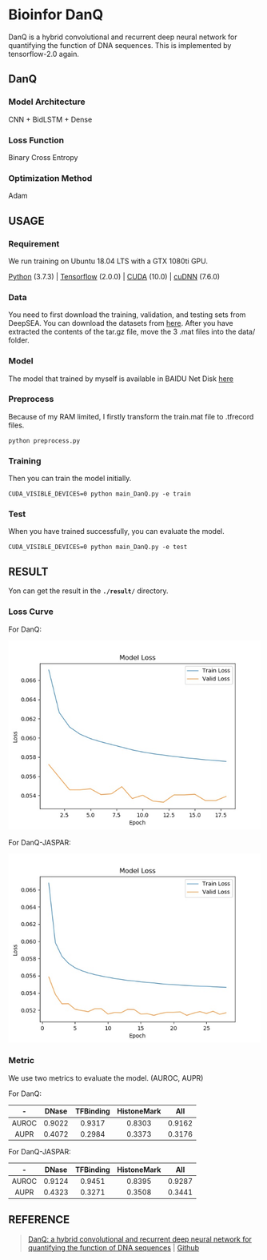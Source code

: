 # Bioinfor DanQ
DanQ is a hybrid convolutional and recurrent deep neural network for quantifying the function of DNA sequences.
This is implemented by tensorflow-2.0 again.

## DanQ

### Model Architecture
CNN + BidLSTM + Dense

### Loss Function
Binary Cross Entropy

### Optimization Method
Adam

## USAGE

### Requirement
We run training on Ubuntu 18.04 LTS with a GTX 1080ti GPU.

[Python](<https://www.python.org>) (3.7.3) | [Tensorflow](<https://tensorflow.google.cn/install>) (2.0.0)
| [CUDA](<https://developer.nvidia.com/cuda-toolkit-archive>) (10.0) | [cuDNN](<https://developer.nvidia.com/cudnn>) (7.6.0)


### Data
You need to first download the training, validation, and testing sets from DeepSEA. You can download the datasets from 
[here](<http://deepsea.princeton.edu/media/code/deepsea_train_bundle.v0.9.tar.gz>). After you have extracted the
contents of the tar.gz file, move the 3 .mat files into the data/ folder. 

### Model
The model that trained by myself is available in BAIDU Net Disk [here](https://pan.baidu.com/s/1LiUAaEy5IlFDecl4DWXrKw)

### Preprocess
Because of my RAM limited, I firstly transform the train.mat file to .tfrecord files.
```
python preprocess.py
```

### Training
Then you can train the model initially.
```
CUDA_VISIBLE_DEVICES=0 python main_DanQ.py -e train
```

### Test
When you have trained successfully, you can evaluate the model.
```
CUDA_VISIBLE_DEVICES=0 python main_DanQ.py -e test
```

## RESULT
Yon can get the result in the **`./result/`** directory.

### Loss Curve
For DanQ:

![DanQ loss](./result/DanQ/model_loss.jpg 'DanQ Loss Curve')

For DanQ-JASPAR:

![DanQ-JASPAR loss](./result/DanQ_JASPAR/model_loss.jpg 'DanQ-JASPAR Loss Curve')

### Metric
We use two metrics to evaluate the model. (AUROC, AUPR)

For DanQ:

-|DNase|TFBinding|HistoneMark|All
:-:|:-:|:-:|:-:|:-:
AUROC|0.9022|0.9317|0.8303|0.9162
AUPR|0.4072|0.2984|0.3373|0.3176

For DanQ-JASPAR:

-|DNase|TFBinding|HistoneMark|All
:-:|:-:|:-:|:-:|:-:
AUROC|0.9124|0.9451|0.8395|0.9287
AUPR|0.4323|0.3271|0.3508|0.3441

## REFERENCE
> [DanQ: a hybrid convolutional and recurrent deep neural network for quantifying the function of DNA sequences](<https://www.ncbi.nlm.nih.gov/pmc/articles/PMC4914104/>) | [Github](<https://github.com/uci-cbcl/DanQ/>)